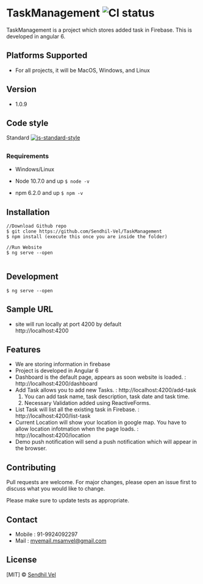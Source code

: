 # TaskManagement ![CI status](https://img.shields.io/badge/build-passing-brightgreen.svg)

TaskManagement is a project which stores added task in Firebase. This is developed in angular 6.

## Platforms Supported
* For all projects, it will be MacOS, Windows, and Linux
## Version
* 1.0.9

## Code style
Standard [![js-standard-style](https://img.shields.io/badge/code%20style-standard-brightgreen.svg?style=flat)](https://github.com/feross/standard)

## 

### Requirements
* Windows/Linux
* Node 10.7.0 and up
`$ node -v`

* npm 6.2.0 and up
`$ npm -v`



## Installation

```
//Download Github repo
$ git clone https://github.com/Sendhil-Vel/TaskManagement
$ npm install (execute this once you are inside the folder)

//Run Website
$ ng serve --open


```

## Development
```
$ ng serve --open
```

## Sample URL
* site will run locally at port 4200 by default<br/>
http://localhost:4200<br/>

## Features
* We are storing information in firebase
* Project is developed in Angular 6
* Dashboard is the default page, appears as soon website is loaded. : http://localhost:4200/dashboard
* Add Task allows you to add new Tasks. : http://localhost:4200/add-task
    1) You can add task name, task description, task date and task time.
    2) Necessary Validation added using ReactiveForms. 
* List Task will list all the existing task in Firebase. : http://localhost:4200/list-task
* Current Location will show your location in google map. You have to allow location infotmation when the page loads. : http://localhost:4200/location
* Demo push notification will send a push notification which will appear in the browser.    

## Contributing
Pull requests are welcome. For major changes, please open an issue first to discuss what you would like to change.

Please make sure to update tests as appropriate.

## Contact
* Mobile : 91-9924092297
* Mail : [myemail.msamvel@gmail.com](Mail:myemail.msamvel@gmail.com)
## License
[MIT] © [Sendhil Vel](Mail:myemail.msamvel@gmail.com)